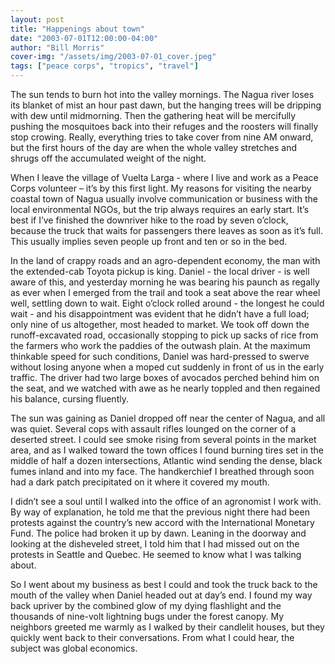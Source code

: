 ```yaml
---
layout: post
title: "Happenings about town"
date: "2003-07-01T12:00:00-04:00"
author: "Bill Morris"
cover-img: "/assets/img/2003-07-01_cover.jpeg"
tags: ["peace corps", "tropics", "travel"]
---
```


The sun tends to burn hot into the valley mornings.  The Nagua river loses its blanket of mist an hour past dawn, but the hanging trees will be dripping with dew until midmorning.  Then the gathering heat will be mercifully pushing the mosquitoes back into their refuges and the roosters will finally stop crowing.  Really, everything tries to take cover from nine AM onward, but the first hours of the day are when the whole valley stretches and shrugs off the accumulated weight of the night.

When I leave the village of Vuelta Larga - where I live and work as a Peace Corps volunteer – it’s by this first light.  My reasons for visiting the nearby coastal town of Nagua usually involve communication or business with the local environmental NGOs, but the trip always requires an early start.  It’s best if I’ve finished the downriver hike to the road by seven o’clock, because the truck that waits for passengers there leaves as soon as it’s full.  This usually implies seven people up front and ten or so in the bed.

In the land of crappy roads and an agro-dependent economy, the man with the extended-cab Toyota pickup is king.  Daniel - the local driver - is well aware of this, and yesterday morning he was bearing his paunch as regally as ever when I emerged from the trail and took a seat above the rear wheel well, settling down to wait.  Eight o’clock rolled around - the longest he could wait - and his disappointment was evident that he didn’t have a full load; only nine of us altogether, most headed to market.  We took off down the runoff-excavated road, occasionally stopping to pick up sacks of rice from the farmers who work the paddies of the outwash plain.  At the maximum thinkable speed for such conditions, Daniel was hard-pressed to swerve without losing anyone when a moped cut suddenly in front of us in the early traffic.  The driver had two large boxes of avocados perched behind him on the seat, and we watched with awe as he nearly toppled and then regained his balance, cursing fluently.

The sun was gaining as Daniel dropped off near the center of Nagua, and all was quiet.  Several cops with assault rifles lounged on the corner of a deserted street.  I could see smoke rising from several points in the market area, and as I walked toward the town offices I found burning tires set in the middle of half a dozen intersections, Atlantic wind sending the dense, black fumes inland and into my face.  The handkerchief I breathed through soon had a dark patch precipitated on it where it covered my mouth.

I didn’t see a soul until I walked into the office of an agronomist I work with.  By way of explanation, he told me that the previous night there had been protests against the country’s new accord with the International Monetary Fund.  The police had broken it up by dawn.  Leaning in the doorway and looking at the disheveled street, I told him that I had missed out on the protests in Seattle and Quebec.  He seemed to know what I was talking about.

So I went about my business as best I could and took the truck back to the mouth of the valley when Daniel headed out at day’s end.  I found my way back upriver by the combined glow of my dying flashlight and the thousands of nine-volt lightning bugs under the forest canopy.  My neighbors greeted me warmly as I walked by their candlelit houses, but they quickly went back to their conversations.  From what I could hear, the subject was global economics.